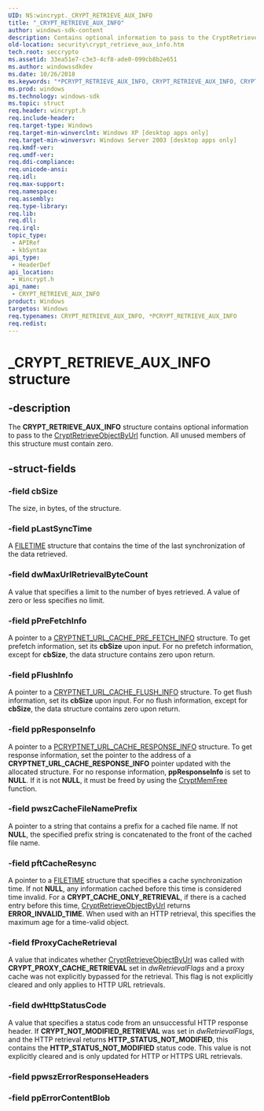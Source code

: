 ```yaml
---
UID: NS:wincrypt._CRYPT_RETRIEVE_AUX_INFO
title: "_CRYPT_RETRIEVE_AUX_INFO"
author: windows-sdk-content
description: Contains optional information to pass to the CryptRetrieveObjectByUrl function.
old-location: security\crypt_retrieve_aux_info.htm
tech.root: seccrypto
ms.assetid: 33ea51e7-c3e3-4cf8-ade0-099cb8b2e651
ms.author: windowssdkdev
ms.date: 10/26/2018
ms.keywords: "*PCRYPT_RETRIEVE_AUX_INFO, CRYPT_RETRIEVE_AUX_INFO, CRYPT_RETRIEVE_AUX_INFO structure [Security], PCRYPT_RETRIEVE_AUX_INFO, PCRYPT_RETRIEVE_AUX_INFO structure pointer [Security], _CRYPT_RETRIEVE_AUX_INFO, _crypto2_crypt_retrieve_aux_info, security.crypt_retrieve_aux_info, wincrypt/CRYPT_RETRIEVE_AUX_INFO, wincrypt/PCRYPT_RETRIEVE_AUX_INFO"
ms.prod: windows
ms.technology: windows-sdk
ms.topic: struct
req.header: wincrypt.h
req.include-header: 
req.target-type: Windows
req.target-min-winverclnt: Windows XP [desktop apps only]
req.target-min-winversvr: Windows Server 2003 [desktop apps only]
req.kmdf-ver: 
req.umdf-ver: 
req.ddi-compliance: 
req.unicode-ansi: 
req.idl: 
req.max-support: 
req.namespace: 
req.assembly: 
req.type-library: 
req.lib: 
req.dll: 
req.irql: 
topic_type:
 - APIRef
 - kbSyntax
api_type:
 - HeaderDef
api_location:
 - Wincrypt.h
api_name:
 - CRYPT_RETRIEVE_AUX_INFO
product: Windows
targetos: Windows
req.typenames: CRYPT_RETRIEVE_AUX_INFO, *PCRYPT_RETRIEVE_AUX_INFO
req.redist: 
---
```


# _CRYPT_RETRIEVE_AUX_INFO structure


## -description


The <b>CRYPT_RETRIEVE_AUX_INFO</b> structure contains optional information to pass to the <a href="https://msdn.microsoft.com/2e205f97-be9b-4358-ba22-d475b6a250b7">CryptRetrieveObjectByUrl</a> function. All unused members of this structure must contain zero.


## -struct-fields




### -field cbSize

The size, in bytes, of the structure.


### -field pLastSyncTime

A <a href="https://msdn.microsoft.com/9baf8a0e-59e3-4fbd-9616-2ec9161520d1">FILETIME</a> structure that contains the time of the last synchronization of the data retrieved.


### -field dwMaxUrlRetrievalByteCount

A value that specifies a limit to the number of byes retrieved. A value of zero or less specifies no limit.


### -field pPreFetchInfo

A pointer to a <a href="https://msdn.microsoft.com/4c3e3248-83d2-45f4-84a5-a73f0434b804">CRYPTNET_URL_CACHE_PRE_FETCH_INFO</a> structure. To get prefetch information, set its <b>cbSize</b> upon input. For no prefetch information, except for <b>cbSize</b>, the data structure contains zero upon return.


### -field pFlushInfo

A pointer to a <a href="https://msdn.microsoft.com/68b52dbe-c521-4281-9a00-d91ee14dd697">CRYPTNET_URL_CACHE_FLUSH_INFO</a> structure. To get flush information, set its <b>cbSize</b> upon input. For no flush information, except for <b>cbSize</b>, the data structure
    contains zero upon return.


### -field ppResponseInfo

A pointer to a <a href="https://msdn.microsoft.com/26cd6065-8be9-4b3b-8207-5ad620e9b537">PCRYPTNET_URL_CACHE_RESPONSE_INFO</a> structure. To get response information, set the pointer to the address of a <b>CRYPTNET_URL_CACHE_RESPONSE_INFO</b> pointer updated with the allocated structure. For no response information, <b>ppResponseInfo</b> is set to <b>NULL</b>. If it is not <b>NULL</b>, it must be freed by using the <a href="https://msdn.microsoft.com/fb5c10ba-da8e-4a34-9302-67586a0a9624">CryptMemFree</a> function.


### -field pwszCacheFileNamePrefix

A pointer to a string that contains a prefix for a cached file name. If not <b>NULL</b>, the specified prefix string is concatenated to the front of the cached file name.


### -field pftCacheResync

A pointer to a <a href="https://msdn.microsoft.com/9baf8a0e-59e3-4fbd-9616-2ec9161520d1">FILETIME</a> structure that specifies a cache synchronization time. If not <b>NULL</b>, any information cached before this time is considered time invalid. For a <b>CRYPT_CACHE_ONLY_RETRIEVAL</b>, if there is a cached entry before this time, <a href="https://msdn.microsoft.com/2e205f97-be9b-4358-ba22-d475b6a250b7">CryptRetrieveObjectByUrl</a> returns <b>ERROR_INVALID_TIME</b>. When used with an HTTP retrieval, this specifies the maximum age for a time-valid object.


### -field fProxyCacheRetrieval

A value that indicates whether <a href="https://msdn.microsoft.com/2e205f97-be9b-4358-ba22-d475b6a250b7">CryptRetrieveObjectByUrl</a> was called with <b>CRYPT_PROXY_CACHE_RETRIEVAL</b> set in <i>dwRetrievalFlags</i> and a proxy cache was not explicitly bypassed for the retrieval. This flag is not explicitly cleared and only applies to HTTP URL retrievals.


### -field dwHttpStatusCode

A value that specifies a status code from an unsuccessful HTTP response header. If <b>CRYPT_NOT_MODIFIED_RETRIEVAL</b> was set in <i>dwRetrievalFlags</i>, and the HTTP retrieval returns <b>HTTP_STATUS_NOT_MODIFIED</b>, this contains the <b>HTTP_STATUS_NOT_MODIFIED</b> status code. This value is not explicitly cleared and is only updated for HTTP or HTTPS URL retrievals.


### -field ppwszErrorResponseHeaders

 


### -field ppErrorContentBlob

 



